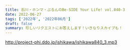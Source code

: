 ```yaml
---
title: 石川・ホンマ・ぶるんのBe-SIDE Your Life! vol.840-3
date: 2022-06-27
tags: ['2022年', '2022年06月']
draft: false
summary: 珍しいリクエストにお答えします！いきなりスカイプも！
---
```


http://project-phi.ddo.jp/ishikawa/ishikawa840_3.mp3
